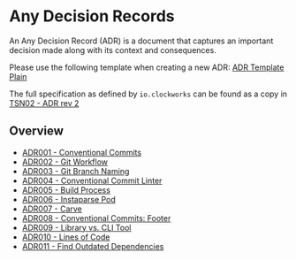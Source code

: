 # Any Decision Records

An Any Decision Record (ADR) is a document that captures an important decision made along with its context and consequences.

Please use the following template when creating a new ADR: [ADR Template Plain](./adr_template.md)

The full specification as defined by `io.clockworks` can be found as a copy in [TSN02 - ADR rev 2](./tsn02-adr_rev2--io-clockworks-tsn.md)

## Overview

- [ADR001 - Conventional Commits](./adr001-conventional_commits.md)
- [ADR002 - Git Workflow](./adr002-git_workflow.md)
- [ADR003 - Git Branch Naming](./adr003-git_branch_naming.md)
- [ADR004 - Conventional Commit Linter](./adr004-conventional_commit_linter.md)
- [ADR005 - Build Process](./adr005-build_process.md)
- [ADR006 - Instaparse Pod](./adr006-instaparse_bb_pod.md)
- [ADR007 - Carve](./adr007-carve.md)
- [ADR008 - Conventional Commits: Footer](./adr008-cc_footer_values.md)
- [ADR009 - Library vs. CLI Tool](./adr009-library_vs_cli_tool.md)
- [ADR010 - Lines of Code](./adr010-tinesofcode.md)
- [ADR011 - Find Outdated Dependencies](./adr011-antq.md)